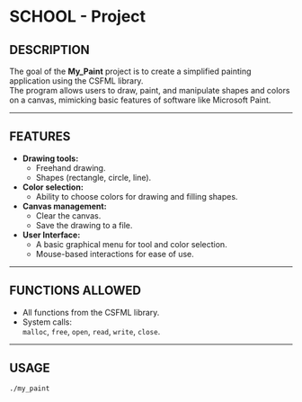 # SCHOOL - Project

## DESCRIPTION  
The goal of the **My_Paint** project is to create a simplified painting application using the CSFML library.  
The program allows users to draw, paint, and manipulate shapes and colors on a canvas, mimicking basic features of software like Microsoft Paint.

---

## FEATURES  
- **Drawing tools:**  
  - Freehand drawing.  
  - Shapes (rectangle, circle, line).  
- **Color selection:**  
  - Ability to choose colors for drawing and filling shapes.  
- **Canvas management:**  
  - Clear the canvas.  
  - Save the drawing to a file.  
- **User Interface:**  
  - A basic graphical menu for tool and color selection.  
  - Mouse-based interactions for ease of use.

---

## FUNCTIONS ALLOWED  
- All functions from the CSFML library.  
- System calls:  
  `malloc`, `free`, `open`, `read`, `write`, `close`.

---

## USAGE  

```bash
./my_paint
